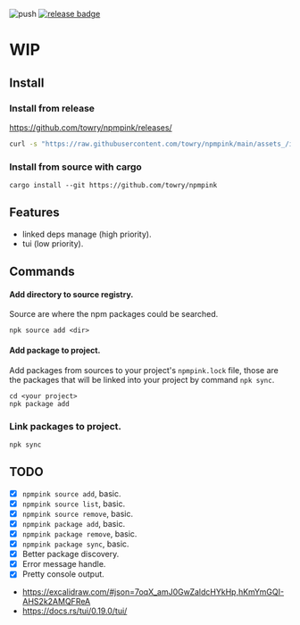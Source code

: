 ![push](https://github.com/towry/npmpink/actions/workflows/ci.yml/badge.svg?event=push) <a href="https://github.com/towry/npmpink/releases/latest"><img src="https://img.shields.io/github/v/release/towry/npmpink?display_name=tag&label=release%3A%20npk" alt="release badge" /></a>

# WIP

## Install

### Install from release

https://github.com/towry/npmpink/releases/

```bash
curl -s "https://raw.githubusercontent.com/towry/npmpink/main/assets_/install.sh" | bash
```

### Install from source with cargo

```
cargo install --git https://github.com/towry/npmpink
```

## Features

- linked deps manage (high priority).
- tui (low priority).

## Commands

#### Add directory to source registry.

Source are where the npm packages could be searched.

```
npk source add <dir>
```

#### Add package to project.

Add packages from sources to your project's `npmpink.lock` file, those are the packages
that will be linked into your project by command `npk sync`.

```
cd <your project>
npk package add
```

### Link packages to project.

```
npk sync
```

## TODO

- [x] `npmpink source add`, basic.
- [x] `npmpink source list`, basic.
- [x] `npmpink source remove`, basic.
- [x] `npmpink package add`, basic.
- [x] `npmpink package remove`, basic.
- [x] `npmpink package sync`, basic.
- [x] Better package discovery.
- [x] Error message handle.
- [x] Pretty console output.

- https://excalidraw.com/#json=7oqX_amJ0GwZaldcHYkHp,hKmYmGQI-AHS2k2AMQFReA
- https://docs.rs/tui/0.19.0/tui/
